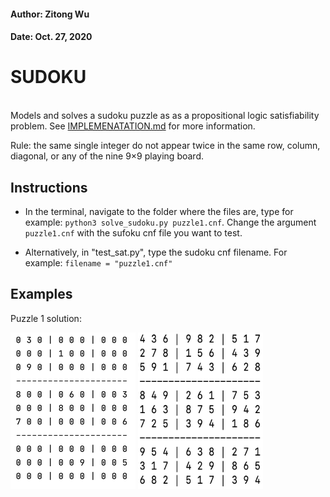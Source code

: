 #### Author: Zitong Wu
#### Date: Oct. 27, 2020

# SUDOKU

<br >  
Models and solves a sudoku puzzle as as a propositional logic satisfiability problem. See <a href="https://github.com/zitongwu0301/Sudoku_Solver/blob/master/IMPLEMENTATION.md">IMPLEMENATATION.md</a> for more information.

Rule: the same single integer do not appear twice in the same row, column, diagonal, or any of the nine 9×9 playing board.


## Instructions
* In the terminal, navigate to the folder where the files are, type for example: `python3 solve_sudoku.py puzzle1.cnf`. Change the argument `puzzle1.cnf` with the sufoku cnf file you want to test.

* Alternatively, in "test_sat.py", type the sudoku cnf filename. For example: `filename = "puzzle1.cnf"`

## Examples
Puzzle 1 solution:

<img src="images/puzzle1_unsolved.png" width = 200
 height="250"/> <img src="images/puzzle1.png" width = "200" height="250"/> 
